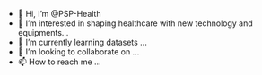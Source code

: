- 👋 Hi, I’m @PSP-Health
- 👀 I’m interested in shaping healthcare with new technology and equipments...
- 🌱 I’m currently learning datasets ...
- 💞️ I’m looking to collaborate on ...
- 📫 How to reach me ...

<!---
PSP-Health/PSP-Health is a ✨ special ✨ repository because its `README.md` (this file) appears on your GitHub profile.
You can click the Preview link to take a look at your changes.
--->
